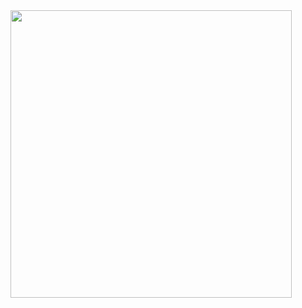 <picture>
  <!-- desktop -->
   <source
    media="(min-width: 1200px)"
    srcset="./images/team/img-1_lg@1x.jpg 1x, ./images/team/img-1_lg@2x.jpg 2x"
  />
  <!-- tablet -->
  <source
    media="(min-width: 768px)"
    srcset="./images/team/img-1_md@1x.jpg 1x, ./images/team/img-1_md@2x.jpg 2x"
  />
  <!-- mobile -->
    <source
    media="(max-width: 767px)"
    srcset="./images/team/img-1_sm@1x.jpg 1x, ./images/team/img-1_sm@2x.jpg 2x"
  />
  <!-- default -->
  <img
    class=""
    src="./images/team/img-1_sm@1x.jpg"
    width="450"
    height="460"
    loading="lazy"
  />
</picture>
